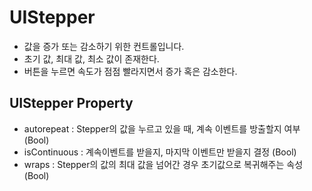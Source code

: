 # UIStepper
- 값을 증가 또는 감소하기 위한 컨트롤입니다.
- 초기 값, 최대 값, 최소 값이 존재한다.
- 버튼을 누르면 속도가 점점 빨라지면서 증가 혹은 감소한다.

## UIStepper Property
- autorepeat : Stepper의 값을 누르고 있을 때, 계속 이벤트를 방출할지 여부 (Bool)
- isContinuous : 계속이벤트를 받을지, 마지막 이벤트만 받을지 결정 (Bool)
- wraps : Stepper의 값의 최대 값을 넘어간 경우 초기값으로 복귀해주는 속성 (Bool)

